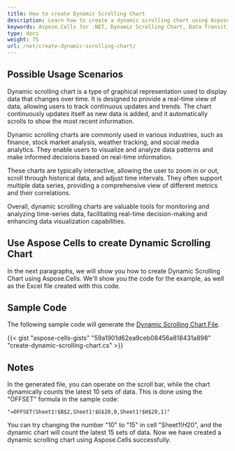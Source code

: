 ```yaml
---
title: How to create Dynamic Scrolling Chart
description: Learn how to create a dynamic scrolling chart using Aspose.Cells for .NET. Our step-by-step guide will demonstrate how to implement smooth data transitions and automatic scrolling in your chart for a continuous and updated display.
keywords: Aspose.Cells for .NET, Dynamic Scrolling Chart, Data Transitions, Smooth Scrolling, Continuous Display, Updating Visualization.
type: docs
weight: 75
url: /net/create-dynamic-scrolling-chart/
---
```


## **Possible Usage Scenarios**
Dynamic scrolling chart is a type of graphical representation used to display data that changes over time. It is designed to provide a real-time view of data, allowing users to track continuous updates and trends. The chart continuously updates itself as new data is added, and it automatically scrolls to show the most recent information.

Dynamic scrolling charts are commonly used in various industries, such as finance, stock market analysis, weather tracking, and social media analytics. They enable users to visualize and analyze data patterns and make informed decisions based on real-time information.

These charts are typically interactive, allowing the user to zoom in or out, scroll through historical data, and adjust time intervals. They often support multiple data series, providing a comprehensive view of different metrics and their correlations.

Overall, dynamic scrolling charts are valuable tools for monitoring and analyzing time-series data, facilitating real-time decision-making and enhancing data visualization capabilities.

## **Use Aspose Cells to create Dynamic Scrolling Chart**
In the next paragraphs, we will show you how to create Dynamic Scrolling Chart using Aspose.Cells. We'll show you the code for the example, as well as the Excel file created with this code.

## **Sample Code**
The following sample code will generate the [Dynamic Scrolling Chart File](DynamicScrollingChart.xlsx).

{{< gist "aspose-cells-gists" "59a1901d62ea9ceb08456a818431a898" "create-dynamic-scrolling-chart.cs" >}}

## **Notes**
In the generated file, you can operate on the scroll bar, while the chart dynamically counts the latest 10 sets of data. This is done using the "OFFSET" formula in the sample code:

```
"=OFFSET(Sheet1!$B$2,Sheet1!$G$20,0,Sheet1!$H$20,1)"
```

You can try changing the number "10" to "15" in cell "Sheet1!$H$20", and the dynamic chart will count the latest 15 sets of data. Now we have created a dynamic scrolling chart using Aspose.Cells successfully.
